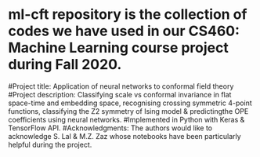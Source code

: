 # ml-cft repository is the collection of codes we have used in our CS460: Machine Learning course project during Fall 2020.
#Project title: Application of neural networks to conformal field theory
#Project description: Classifying scale vs conformal invariance in flat space-time and embedding space, recognising crossing symmetric 4-point functions, classifying the Z2 symmetry of Ising model & predictingthe OPE coefficients using neural networks.
#Implemented in Python with Keras & TensorFlow API.
#Acknowledgments: The authors would like to acknowledge S. Lal & M.Z. Zaz whose notebooks have been particularly helpful during the project.
